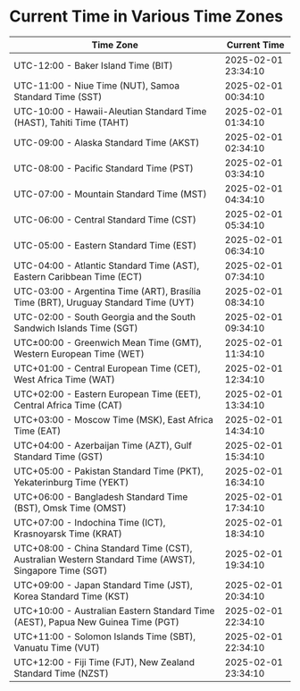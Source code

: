 # Current Time in Various Time Zones

| Time Zone | Current Time |
|-----------|--------------|
| UTC-12:00 - Baker Island Time (BIT) | 2025-02-01 23:34:10 |
| UTC-11:00 - Niue Time (NUT), Samoa Standard Time (SST) | 2025-02-01 00:34:10 |
| UTC-10:00 - Hawaii-Aleutian Standard Time (HAST), Tahiti Time (TAHT) | 2025-02-01 01:34:10 |
| UTC-09:00 - Alaska Standard Time (AKST) | 2025-02-01 02:34:10 |
| UTC-08:00 - Pacific Standard Time (PST) | 2025-02-01 03:34:10 |
| UTC-07:00 - Mountain Standard Time (MST) | 2025-02-01 04:34:10 |
| UTC-06:00 - Central Standard Time (CST) | 2025-02-01 05:34:10 |
| UTC-05:00 - Eastern Standard Time (EST) | 2025-02-01 06:34:10 |
| UTC-04:00 - Atlantic Standard Time (AST), Eastern Caribbean Time (ECT) | 2025-02-01 07:34:10 |
| UTC-03:00 - Argentina Time (ART), Brasília Time (BRT), Uruguay Standard Time (UYT) | 2025-02-01 08:34:10 |
| UTC-02:00 - South Georgia and the South Sandwich Islands Time (SGT) | 2025-02-01 09:34:10 |
| UTC±00:00 - Greenwich Mean Time (GMT), Western European Time (WET) | 2025-02-01 11:34:10 |
| UTC+01:00 - Central European Time (CET), West Africa Time (WAT) | 2025-02-01 12:34:10 |
| UTC+02:00 - Eastern European Time (EET), Central Africa Time (CAT) | 2025-02-01 13:34:10 |
| UTC+03:00 - Moscow Time (MSK), East Africa Time (EAT) | 2025-02-01 14:34:10 |
| UTC+04:00 - Azerbaijan Time (AZT), Gulf Standard Time (GST) | 2025-02-01 15:34:10 |
| UTC+05:00 - Pakistan Standard Time (PKT), Yekaterinburg Time (YEKT) | 2025-02-01 16:34:10 |
| UTC+06:00 - Bangladesh Standard Time (BST), Omsk Time (OMST) | 2025-02-01 17:34:10 |
| UTC+07:00 - Indochina Time (ICT), Krasnoyarsk Time (KRAT) | 2025-02-01 18:34:10 |
| UTC+08:00 - China Standard Time (CST), Australian Western Standard Time (AWST), Singapore Time (SGT) | 2025-02-01 19:34:10 |
| UTC+09:00 - Japan Standard Time (JST), Korea Standard Time (KST) | 2025-02-01 20:34:10 |
| UTC+10:00 - Australian Eastern Standard Time (AEST), Papua New Guinea Time (PGT) | 2025-02-01 22:34:10 |
| UTC+11:00 - Solomon Islands Time (SBT), Vanuatu Time (VUT) | 2025-02-01 22:34:10 |
| UTC+12:00 - Fiji Time (FJT), New Zealand Standard Time (NZST) | 2025-02-01 23:34:10 |
